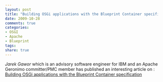 ```yaml
---
layout: post
title: "Building OSGi applications with the Blueprint Container specification"
date: 2009-10-28
comments: true
categories:
- OSGI
- Apache
- Blueprint
tags:
share: true
---
```


*Jarek Gawor* which is an advisory software engineer for IBM and an Apache Geronimo committer/PMC member has published an interesting article on : <a href="http://www.ibm.com/developerworks/opensource/library/os-osgiblueprint/index.html?ca=drs-">Building OSGi applications with the Blueprint Container specification</a>

